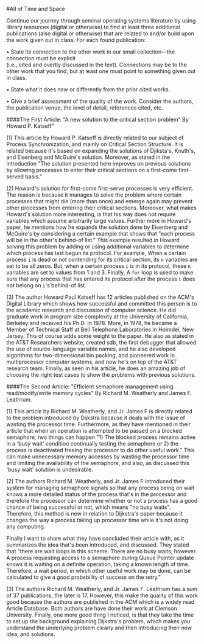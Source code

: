 #All of Time and Space

Continue our journey through seminal operating systems literature by using library resources (digital or otherwise) to find at least three additional publications (also digital or otherwise) that are related to and/or build upon the work given out in class. For each found publication:

• State its connection to the other work in our 
  small collection—the connection must be explicit  
  (i.e., cited and overtly discussed in the text). 
  Connections may be to the other work that you 
  find, but at least one must point to something 
  given out in class.
  
• State what it does new or differently from the 
  prior cited works.
  
• Give a brief assessment of the quality of the 
  work. Consider the authors, the publication 
  venue, the level of detail, references cited, etc.

####The First Article: "A new solution to the critical section problem" By Howard P. Katseff"

(1)  This article by Howard P. Katseff is directly related to our subject of Process Synchronization, and mainly on Critical Section Structure.  It is related because it's based on expanding the solutions of Djiksta's, Knuth's, and Eisenberg and McGuire's solution. Moreover, as stated in the introduction "The solution presented here improves on previous solutions by allowing processes to enter their critical sections on a first-come first-served basis."

(2)  Howard's solution for first-come first-serve processes is very efficient. The reason is because it manages to solve  the problem where certain processes that might die (more than once) and emerge again may prevent other processes from entering their critical sections. Moreover, what makes Howard's solution more interesting, is that his way does not require variables which assume arbitrarily large values.
Further more in Howard's paper, he mentions how he expands the solution done by Eisenberg and McGuire's by considering a certain example that shows that "each process will be in the other's behind-of list." 
This example resulted in Howard solving this problem by adding or using additional variables to determine which process has last begun its protocol. For example, When a certain process `i` is dead or not contending for its critical section, its `n` variables are set to be all zeros. But, when a certain process `i` is in its protocol, these `n` variables are set to values from 1 and 3. Finally, A `for` loop is used to make sure that any process that has entered its protocol after the process `i` does not belong on `i`'s behind-of list.
          

(3)  The author Howard Paul Katseff has 12 articles published on the ACM's Digital Library which shows how successful and committed this person is to the academic research and discussion of computer science. He did graduate work in program size complexity at the University of California, Berkeley and received his Ph.D. in 1978. More, in 1978, he became a Member of Technical Staff at Bell Telephone Laboratories in Holmdel, New Jersey. This of course adds some weight to the paper.  He also as stated in the AT&T Researchers website, created sdb, the first debugger that allowed the use of source-language variable names, and he also developed algorithms for two-dimensional bin packing, and  pioneered work in multiprocessor computer systems, and now he's on top of the AT&T research team. Finally, as seen in his article, he does an amazing job of choosing the right test cases to show the problems with previous solutions.


####The Second Article: "Efficient semaphore management using read/modify/write memory cycles" By Richard M. Weatherly and James F. Leathrum.

(1)  This article by Richard M. Weatherly, and Jr. James F is directly related to the problem introduced by Dijkstra because it deals with the issue of wasting the processor time.  Furthermore, as they have mentioned in their article that when an operation is attempted to be passed on a blocked semaphore, two things can happen "1) The blocked process remains active in a 'busy wait' condition continually testing the semaphore or 2) the process is deactivated freeing the processor to do other useful work." This can make unnecessary memory accesses by wasting the processor time and limiting the availability of the semaphore, and also, as discussed this 'busy wait' solution is undesirable.


(2)  The authors Richard M. Weatherly, and Jr. James F introduced their system for managing semaphore signals so that any process being on wait knows a more detailed status of the process that's in the processor and therefore the processor can determine whether or not a process has a good chance of being successful or not, which means "no busy waits". Therefore, this method is new in relation to Dijkstra's paper because it changes the way a process taking up processor time while it's not doing any computing.

Finally I want to share what they have concluded their article with, as it summarizes the idea that's been introduced, and discussed. They stated that "there are wait loops in this scheme. There are no busy waits, however. A process requesting access to a semaphore during Queue Pointer update knows it is waiting on a definite operation, taking a known length of time. Therefore, a wait period, in which other useful work may be done, can be calculated to give a good probability of success on the retry."

(3)  The authors Richard M. Weatherly, and Jr. James F. Leathrum has a sum of 37 publications, the later is 17. However, this make the quality of this work good because the authors are published in the ACM which is a widely read Article Database. Both authors are have done their work at Clemson University. Finally, one more good thing I noticed, is that they take the time to set up the background explaining Dijkstra's problem, which makes you understand the underlying problem clearly and then introducing their new idea, and solutions.
